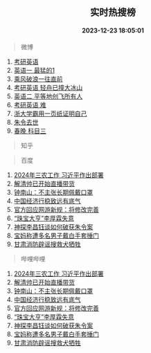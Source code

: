 <div align="center"><h2>实时热搜榜</h2><h4>2023-12-23 18:05:01</h4></div>

> 微博  

1. [考研英语](https://s.weibo.com/weibo?q=%E8%80%83%E7%A0%94%E8%8B%B1%E8%AF%AD&t=31&band_rank=1&Refer=top)<br />
2. [英语一 最猛的1](https://s.weibo.com/weibo?q=%E8%8B%B1%E8%AF%AD%E4%B8%80%20%E6%9C%80%E7%8C%9B%E7%9A%841&t=31&band_rank=2&Refer=top)<br />
3. [乘风破浪一往直前](https://s.weibo.com/weibo?q=%23%E4%B9%98%E9%A3%8E%E7%A0%B4%E6%B5%AA%E4%B8%80%E5%BE%80%E7%9B%B4%E5%89%8D%23&t=31&band_rank=3&Refer=top)<br />
4. [考研英语 轻舟已撞大冰山](https://s.weibo.com/weibo?q=%E8%80%83%E7%A0%94%E8%8B%B1%E8%AF%AD%20%E8%BD%BB%E8%88%9F%E5%B7%B2%E6%92%9E%E5%A4%A7%E5%86%B0%E5%B1%B1&t=31&band_rank=4&Refer=top)<br />
5. [英语二 平等地创飞所有人](https://s.weibo.com/weibo?q=%E8%8B%B1%E8%AF%AD%E4%BA%8C%20%E5%B9%B3%E7%AD%89%E5%9C%B0%E5%88%9B%E9%A3%9E%E6%89%80%E6%9C%89%E4%BA%BA&t=31&band_rank=5&Refer=top)<br />
6. [考研英语 难](https://s.weibo.com/weibo?q=%E8%80%83%E7%A0%94%E8%8B%B1%E8%AF%AD%20%E9%9A%BE&t=31&band_rank=6&Refer=top)<br />
7. [浙大学霸用一页纸证明自己](https://s.weibo.com/weibo?q=%23%E6%B5%99%E5%A4%A7%E5%AD%A6%E9%9C%B8%E7%94%A8%E4%B8%80%E9%A1%B5%E7%BA%B8%E8%AF%81%E6%98%8E%E8%87%AA%E5%B7%B1%23&t=31&band_rank=7&Refer=top)<br />
8. [朱令去世](https://s.weibo.com/weibo?q=%23%E6%9C%B1%E4%BB%A4%E5%8E%BB%E4%B8%96%23&t=31&band_rank=8&Refer=top)<br />
9. [春晚 科目三](https://s.weibo.com/weibo?q=%E6%98%A5%E6%99%9A%20%E7%A7%91%E7%9B%AE%E4%B8%89&t=31&band_rank=9&Refer=top)<br />

> 知乎  


> 百度  

1. [2024年三农工作 习近平作出部署](https://www.baidu.com/s?wd=2024%E5%B9%B4%E4%B8%89%E5%86%9C%E5%B7%A5%E4%BD%9C+%E4%B9%A0%E8%BF%91%E5%B9%B3%E4%BD%9C%E5%87%BA%E9%83%A8%E7%BD%B2&sa=fyb_news&rsv_dl=fyb_news)<br />
2. [解清帅已开始直播带货](https://www.baidu.com/s?wd=%E8%A7%A3%E6%B8%85%E5%B8%85%E5%B7%B2%E5%BC%80%E5%A7%8B%E7%9B%B4%E6%92%AD%E5%B8%A6%E8%B4%A7&sa=fyb_news&rsv_dl=fyb_news)<br />
3. [钟南山：不主张长期佩戴口罩](https://www.baidu.com/s?wd=%E9%92%9F%E5%8D%97%E5%B1%B1%EF%BC%9A%E4%B8%8D%E4%B8%BB%E5%BC%A0%E9%95%BF%E6%9C%9F%E4%BD%A9%E6%88%B4%E5%8F%A3%E7%BD%A9&sa=fyb_news&rsv_dl=fyb_news)<br />
4. [中国经济行稳致远有底气](https://www.baidu.com/s?wd=%E4%B8%AD%E5%9B%BD%E7%BB%8F%E6%B5%8E%E8%A1%8C%E7%A8%B3%E8%87%B4%E8%BF%9C%E6%9C%89%E5%BA%95%E6%B0%94&sa=fyb_news&rsv_dl=fyb_news)<br />
5. [官方回应网游新规：将修改完善](https://www.baidu.com/s?wd=%E5%AE%98%E6%96%B9%E5%9B%9E%E5%BA%94%E7%BD%91%E6%B8%B8%E6%96%B0%E8%A7%84%EF%BC%9A%E5%B0%86%E4%BF%AE%E6%94%B9%E5%AE%8C%E5%96%84&sa=fyb_news&rsv_dl=fyb_news)<br />
6. [“珠宝大亨”李厚霖失意](https://www.baidu.com/s?wd=%E2%80%9C%E7%8F%A0%E5%AE%9D%E5%A4%A7%E4%BA%A8%E2%80%9D%E6%9D%8E%E5%8E%9A%E9%9C%96%E5%A4%B1%E6%84%8F&sa=fyb_news&rsv_dl=fyb_news)<br />
7. [神探李昌钰谈如何破获朱令案](https://www.baidu.com/s?wd=%E7%A5%9E%E6%8E%A2%E6%9D%8E%E6%98%8C%E9%92%B0%E8%B0%88%E5%A6%82%E4%BD%95%E7%A0%B4%E8%8E%B7%E6%9C%B1%E4%BB%A4%E6%A1%88&sa=fyb_news&rsv_dl=fyb_news)<br />
8. [宝妈称遭多名男子戴白手套捶门](https://www.baidu.com/s?wd=%E5%AE%9D%E5%A6%88%E7%A7%B0%E9%81%AD%E5%A4%9A%E5%90%8D%E7%94%B7%E5%AD%90%E6%88%B4%E7%99%BD%E6%89%8B%E5%A5%97%E6%8D%B6%E9%97%A8&sa=fyb_news&rsv_dl=fyb_news)<br />
9. [甘肃消防辟谣搜救犬牺牲](https://www.baidu.com/s?wd=%E7%94%98%E8%82%83%E6%B6%88%E9%98%B2%E8%BE%9F%E8%B0%A3%E6%90%9C%E6%95%91%E7%8A%AC%E7%89%BA%E7%89%B2&sa=fyb_news&rsv_dl=fyb_news)<br />

> 哔哩哔哩  

1. [2024年三农工作 习近平作出部署](https://www.baidu.com/s?wd=2024%E5%B9%B4%E4%B8%89%E5%86%9C%E5%B7%A5%E4%BD%9C+%E4%B9%A0%E8%BF%91%E5%B9%B3%E4%BD%9C%E5%87%BA%E9%83%A8%E7%BD%B2&sa=fyb_news&rsv_dl=fyb_news)<br />
2. [解清帅已开始直播带货](https://www.baidu.com/s?wd=%E8%A7%A3%E6%B8%85%E5%B8%85%E5%B7%B2%E5%BC%80%E5%A7%8B%E7%9B%B4%E6%92%AD%E5%B8%A6%E8%B4%A7&sa=fyb_news&rsv_dl=fyb_news)<br />
3. [钟南山：不主张长期佩戴口罩](https://www.baidu.com/s?wd=%E9%92%9F%E5%8D%97%E5%B1%B1%EF%BC%9A%E4%B8%8D%E4%B8%BB%E5%BC%A0%E9%95%BF%E6%9C%9F%E4%BD%A9%E6%88%B4%E5%8F%A3%E7%BD%A9&sa=fyb_news&rsv_dl=fyb_news)<br />
4. [中国经济行稳致远有底气](https://www.baidu.com/s?wd=%E4%B8%AD%E5%9B%BD%E7%BB%8F%E6%B5%8E%E8%A1%8C%E7%A8%B3%E8%87%B4%E8%BF%9C%E6%9C%89%E5%BA%95%E6%B0%94&sa=fyb_news&rsv_dl=fyb_news)<br />
5. [官方回应网游新规：将修改完善](https://www.baidu.com/s?wd=%E5%AE%98%E6%96%B9%E5%9B%9E%E5%BA%94%E7%BD%91%E6%B8%B8%E6%96%B0%E8%A7%84%EF%BC%9A%E5%B0%86%E4%BF%AE%E6%94%B9%E5%AE%8C%E5%96%84&sa=fyb_news&rsv_dl=fyb_news)<br />
6. [“珠宝大亨”李厚霖失意](https://www.baidu.com/s?wd=%E2%80%9C%E7%8F%A0%E5%AE%9D%E5%A4%A7%E4%BA%A8%E2%80%9D%E6%9D%8E%E5%8E%9A%E9%9C%96%E5%A4%B1%E6%84%8F&sa=fyb_news&rsv_dl=fyb_news)<br />
7. [神探李昌钰谈如何破获朱令案](https://www.baidu.com/s?wd=%E7%A5%9E%E6%8E%A2%E6%9D%8E%E6%98%8C%E9%92%B0%E8%B0%88%E5%A6%82%E4%BD%95%E7%A0%B4%E8%8E%B7%E6%9C%B1%E4%BB%A4%E6%A1%88&sa=fyb_news&rsv_dl=fyb_news)<br />
8. [宝妈称遭多名男子戴白手套捶门](https://www.baidu.com/s?wd=%E5%AE%9D%E5%A6%88%E7%A7%B0%E9%81%AD%E5%A4%9A%E5%90%8D%E7%94%B7%E5%AD%90%E6%88%B4%E7%99%BD%E6%89%8B%E5%A5%97%E6%8D%B6%E9%97%A8&sa=fyb_news&rsv_dl=fyb_news)<br />
9. [甘肃消防辟谣搜救犬牺牲](https://www.baidu.com/s?wd=%E7%94%98%E8%82%83%E6%B6%88%E9%98%B2%E8%BE%9F%E8%B0%A3%E6%90%9C%E6%95%91%E7%8A%AC%E7%89%BA%E7%89%B2&sa=fyb_news&rsv_dl=fyb_news)<br />
